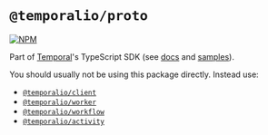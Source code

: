 # `@temporalio/proto`

[![NPM](https://img.shields.io/npm/v/@temporalio/proto?style=for-the-badge)](https://www.npmjs.com/package/@temporalio/proto)

Part of [Temporal](https://temporal.io)'s TypeScript SDK (see [docs](https://docs.temporal.io/typescript/introduction/) and [samples](https://github.com/temporalio/samples-typescript)).

You should usually not be using this package directly. Instead use:

- [`@temporalio/client`](https://typescript.temporal.io/api/namespaces/client)
- [`@temporalio/worker`](https://typescript.temporal.io/api/namespaces/worker)
- [`@temporalio/workflow`](https://typescript.temporal.io/api/namespaces/workflow)
- [`@temporalio/activity`](https://typescript.temporal.io/api/namespaces/activity)
